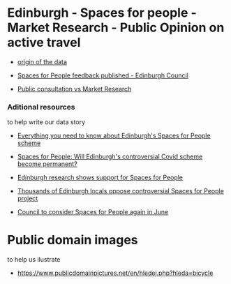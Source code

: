 # Edinburgh - Spaces for people - Market Research - Public Opinion on active travel

* [origin of the data](http://www.spokes.org.uk/documents/members-campaigning/edinburgh/edinburgh-covid-schemes/)

* [Spaces for People feedback published - Edinburgh Council](https://www.edinburgh.gov.uk/news/article/13218/spaces-for-people-feedback-published)

* [Public consultation vs Market Research](https://www.edinburgh.gov.uk/spaces-people-1/spaces-people-moving-forward-1/2?documentId=13143&categoryId=20299)

### Aditional resources
to help write our data story

* [Everything you need to know about Edinburgh's Spaces for People scheme](https://www.edinburghlive.co.uk/news/edinburgh-news/everything-you-need-know-edinburghs-20839353)

* [Spaces for People: Will Edinburgh's controversial Covid scheme become permanent?](https://www.edinburghnews.scotsman.com/news/politics/council/spaces-for-people-will-edinburghs-controversial-covid-scheme-become-permanent-3258976)

* [Edinburgh research shows support for Spaces for People](https://www.transportxtra.com/publications/local-transport-today/news/69205/edinburgh-research-shows-support-for-spaces-for-people/)

* [Thousands of Edinburgh locals oppose controversial Spaces for People project](https://www.heraldscotland.com/news/19345936.thousands-edinburgh-locals-oppose-controversial-spaces-people-project/)

* [Council to consider Spaces for People again in June](https://theedinburghreporter.co.uk/2021/06/council-to-consider-spaces-for-people-again-in-june/)

# Public domain images
to help us ilustrate

* https://www.publicdomainpictures.net/en/hledej.php?hleda=bicycle
